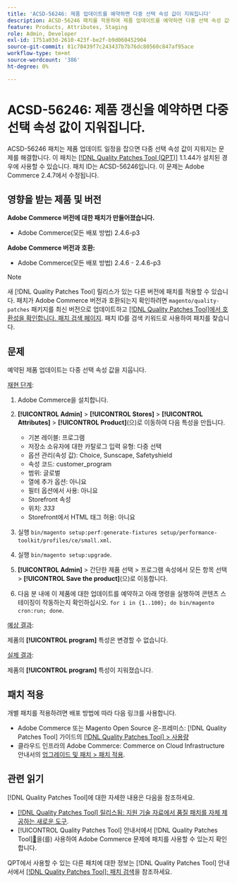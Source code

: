 ```yaml
---
title: 'ACSD-56246: 제품 업데이트를 예약하면 다중 선택 속성 값이 지워집니다'
description: ACSD-56246 패치를 적용하여 제품 업데이트를 예약하면 다중 선택 속성 값이 지워지는 Adobe Commerce 문제를 해결합니다.
feature: Products, Attributes, Staging
role: Admin, Developer
exl-id: 1751a03d-2610-423f-be2f-b9d060452904
source-git-commit: 81c78439f7c243437b7b76dc80560c847af95ace
workflow-type: tm+mt
source-wordcount: '386'
ht-degree: 0%

---
```


# ACSD-56246: 제품 갱신을 예약하면 다중 선택 속성 값이 지워집니다.

ACSD-56246 패치는 제품 업데이트 일정을 잡으면 다중 선택 속성 값이 지워지는 문제를 해결합니다. 이 패치는 [[!DNL Quality Patches Tool (QPT)]](https://experienceleague.adobe.com/en/docs/commerce-knowledge-base/kb/announcements/commerce-announcements/magento-quality-patches-released-new-tool-to-self-serve-quality-patches) 1.1.44가 설치된 경우에 사용할 수 있습니다. 패치 ID는 ACSD-56246입니다. 이 문제는 Adobe Commerce 2.4.7에서 수정됩니다.

## 영향을 받는 제품 및 버전

**Adobe Commerce 버전에 대한 패치가 만들어졌습니다.**

* Adobe Commerce(모든 배포 방법) 2.4.6-p3

**Adobe Commerce 버전과 호환:**

* Adobe Commerce(모든 배포 방법) 2.4.6 - 2.4.6-p3

>[!NOTE]
>
>새 [!DNL Quality Patches Tool] 릴리스가 있는 다른 버전에 패치를 적용할 수 있습니다. 패치가 Adobe Commerce 버전과 호환되는지 확인하려면 `magento/quality-patches` 패키지를 최신 버전으로 업데이트하고 [[!DNL Quality Patches Tool]에서 호환성을 확인합니다. 패치 검색 페이지](https://experienceleague.adobe.com/tools/commerce-quality-patches/index.html). 패치 ID를 검색 키워드로 사용하여 패치를 찾습니다.

## 문제

예약된 제품 업데이트는 다중 선택 속성 값을 지웁니다.

<u>재현 단계</u>:

1. Adobe Commerce을 설치합니다.
1. **[!UICONTROL Admin]** > **[!UICONTROL Stores]** > **[!UICONTROL Attributes]** > **[!UICONTROL Product]**(으)로 이동하여 다음 특성을 만듭니다.

   * 기본 레이블: 프로그램
   * 저장소 소유자에 대한 카탈로그 입력 유형: 다중 선택
   * 옵션 관리(속성 값): Choice, Sunscape, Safetyshield
   * 속성 코드: customer_program
   * 범위: 글로벌
   * 열에 추가 옵션: 아니요
   * 필터 옵션에서 사용: 아니요
   * Storefront 속성
   * 위치: *333*
   * Storefront에서 HTML 태그 허용: 아니요

1. 실행
   `bin/magento setup:perf:generate-fixtures setup/performance-toolkit/profiles/ce/small.xml`.
1. 실행
   `bin/magento setup:upgrade`.
1. **[!UICONTROL Admin]** > 간단한 제품 선택 > 프로그램 속성에서 모든 항목 선택 > **[!UICONTROL Save the product]**(으)로 이동합니다.
1. 다음 분 내에 이 제품에 대한 업데이트를 예약하고 아래 명령을 실행하여 콘텐츠 스테이징이 작동하는지 확인하십시오.
   `for i in {1..100}; do bin/magento cron:run; done`.

<u>예상 결과</u>:

제품의 **[!UICONTROL program]** 특성은 변경할 수 없습니다.

<u>실제 결과</u>:

제품의 **[!UICONTROL program]** 특성이 지워졌습니다.

## 패치 적용

개별 패치를 적용하려면 배포 방법에 따라 다음 링크를 사용합니다.

* Adobe Commerce 또는 Magento Open Source 온-프레미스: [!DNL Quality Patches Tool] 가이드의 [[!DNL Quality Patches Tool] > 사용량](/help/tools/quality-patches-tool/usage.md)
* 클라우드 인프라의 Adobe Commerce: Commerce on Cloud Infrastructure 안내서의 [업그레이드 및 패치 > 패치 적용](https://experienceleague.adobe.com/docs/commerce-cloud-service/user-guide/develop/upgrade/apply-patches.html).

## 관련 읽기

[!DNL Quality Patches Tool]에 대한 자세한 내용은 다음을 참조하세요.

* [[!DNL Quality Patches Tool] 릴리스됨: 지원 기술 자료에서 품질 패치를 자체 제공하는 새로운 도구](https://experienceleague.adobe.com/en/docs/commerce-knowledge-base/kb/announcements/commerce-announcements/magento-quality-patches-released-new-tool-to-self-serve-quality-patches).
* [!UICONTROL Quality Patches Tool] 안내서에서  [!DNL Quality Patches Tool][&#128279;](/help/tools/quality-patches-tool/patches-available-in-qpt/check-patch-for-magento-issue-with-magento-quality-patches.md)을(를) 사용하여 Adobe Commerce 문제에 패치를 사용할 수 있는지 확인합니다.


QPT에서 사용할 수 있는 다른 패치에 대한 정보는 [!DNL Quality Patches Tool] 안내서에서 [[!DNL Quality Patches Tool]: 패치 검색](https://experienceleague.adobe.com/tools/commerce-quality-patches/index.html)을 참조하세요.
